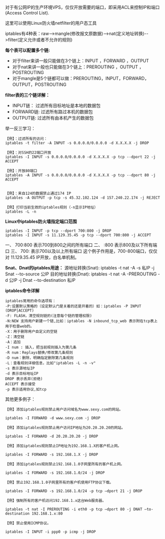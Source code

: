 对于有公网IP的生产环境VPS，仅仅开放需要的端口，即采用ACL来控制IP和端口(Access Control List).

这里可以使用Linux防火墙netfilter的用户态工具

iptables有4种表：raw-->mangle(修改报文原数据)-->nat(定义地址转换)-->filter(定义允许或者不允许的规则)

**每个表可以配置多个链:**
* 对于filter来讲一般只能做在3个链上：INPUT ，FORWARD ，OUTPUT
* 对于nat来讲一般也只能做在3个链上：PREROUTING ，OUTPUT ，POSTROUTING
* 对于mangle是5个链都可以做：PREROUTING，INPUT，FORWARD，OUTPUT，POSTROUTING

**filter表的三个链详解：**
* INPUT链： 过滤所有目标地址是本地的数据包
* FORWARD链: 过滤所有路过本机的数据包
* OUTPUT链: 过滤所有由本机产生的数据包


举一反三学习：
```
【例】：过滤所有的访问：
iptables -t filter -A INPUT -s 0.0.0.0/0.0.0.0 -d X.X.X.X -j DROP

【例】：对SSH的22端口开放
iptables -I INPUT -s 0.0.0.0/0.0.0.0 -d X.X.X.X -p tcp --dport 22 -j ACCEPT

【例】：开放80端口
iptables -A INPUT -s 0.0.0.0/0.0.0.0 -d X.X.X.X -p tcp --dport 80 -j ACCEPT


【例】：来自124的数据禁止通过174 IP
iptables -A OUTPUT -p tcp -s 45.32.102.124 -d 157.240.22.174 -j REJECT 

【例】打印当前生效的iptables规则（-n显示IP地址）
iptables -L -n 
```




**Linux中iptables防火墙指定端口范围**

```
iptables -I INPUT -p tcp --dport 700:800 -j DROP 
iptables -I INPUT -s 11.129.35.45 -p tcp --dport 700:800 -j ACCEPT
```
一、 700:800  表示700到800之间的所有端口
二、 :800   表示800及以下所有端口
三、 700:   表示700以及以上所有端口
这个例子作用是，700-800端口，仅仅对 11.129.35.45 IP开放，白名单机制。

**Snat、Dnat的iptables用途：**
源地址转换(Snat): iptables -t nat -A -s 私IP -j Snat --to-source 公IP
目的地址转换(Dnat): iptables -t nat -A -PREROUTING -d 公IP -j Dnat --to-destination 私IP


**iptables命令详解**

```
iptables常用的命令选项有：
-P:设置默认策略的（设定默认门是关着的还是开着的）如：iptables -P INPUT (DROP|ACCEPT)
-F: FLASH，清空规则链的(注意每个链的管理权限)
-N:NEW 支持用户新建一个链,比如：iptables -N inbound_tcp_web 表示附在tcp表上用于检查web的。
-X：用于删除用户自定义的空链
-Z：清空链
-A：追加
-I num : 插入，把当前规则插入为第几条
-R num：Replays替换/修改第几条规则
-D num：删除，明确指定删除第几条规则
-L：查看规则详细信息，比如"iptables -L -n -v"
-s 表示源地址IP
-d 表示目标地址IP
DROP 表示丢弃(拒绝)
ACCEPT 表示接受
-p 表示适用协议,如tcp
```

其他更多例子：
```
【例】添加iptables规则禁止用户访问域名为www.sexy.com的网站。

iptables -I FORWARD -d www.sexy.com -j DROP

【例】添加iptables规则禁止用户访问IP地址为20.20.20.20的网站。

iptables -I FORWARD -d 20.20.20.20 -j DROP

【例】添加iptables规则禁止IP地址为192.168.1.X的客户机上网。

iptables -I FORWARD -s 192.168.1.X -j DROP

【例】添加iptables规则禁止192.168.1.0子网里所有的客户机上网。

iptables -I FORWARD -s 192.168.1.0/24 -j DROP

【例】禁止192.168.1.0子网里所有的客户机使用FTP协议下载。

iptables -I FORWARD -s 192.168.1.0/24 -p tcp –dport 21 -j DROP

【例】强制所有的客户机访问192.168.1.x这台Web服务器。

iptables -t nat -I PREROUTING -i eth0 -p tcp –dport 80 -j DNAT –to-destination 192.168.1.x:80

【例】禁止使用ICMP协议。

iptables -I INPUT -i ppp0 -p icmp -j DROP
```